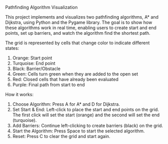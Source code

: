 Pathfinding Algorithm Visualization

This project implements and visualizes two pathfinding algorithms, A* and Dijkstra, using Python and the Pygame library. 
The goal is to show how these algorithms work in real time, enabling users to create start and end points, set up barriers, and watch the algorithm find the shortest path.

The grid is represented by cells that change color to indicate different states:
1. Orange: Start point
2. Turquoise: End point
3. Black: Barrier/Obstacle
4. Green: Cells turn green when they are added to the open set
5. Red: Closed cells that have already been evaluated
6. Purple: Final path from start to end

How it works: 
1. Choose Algorithm: Press A for A* and D for Dijkstra.
2. Set Start & End: Left-click to place the start and end points on the grid. The first click will set the start (orange) and the second will set the end (turquoise).
3. Add Barriers: Continue left-clicking to create barriers (black) on the grid.
4. Start the Algorithm: Press Space to start the selected algorithm.
5. Reset: Press C to clear the grid and start again.

